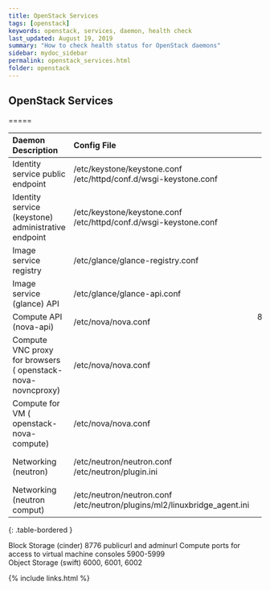 ```yaml
---
title: OpenStack Services
tags: [openstack]
keywords: openstack, services, daemon, health check
last_updated: August 19, 2019
summary: "How to check health status for OpenStack daemons"
sidebar: mydoc_sidebar
permalink: openstack_services.html
folder: openstack
---
```



## OpenStack Services
=====

Daemon Description | Config File | Ports | Service Name | Note  
:------|:------|:------:|:------|:------  
Identity service public endpoint | /etc/keystone/keystone.conf<br>/etc/httpd/conf.d/wsgi-keystone.conf | 5000 | | publicurl  
Identity service (keystone) administrative endpoint | /etc/keystone/keystone.conf<br>/etc/httpd/conf.d/wsgi-keystone.conf | 35357 | | adminurl
Image service registry | /etc/glance/glance-registry.conf | 9191 | openstack-glance-registry.service | 
Image service (glance) API | /etc/glance/glance-api.conf | 9292 | openstack-glance-api.service | publicurl and adminurl
Compute API (nova-api) | /etc/nova/nova.conf | 8773/8774, 8775 | openstack-nova-api.service
Compute VNC proxy for browsers ( openstack-nova-novncproxy) | /etc/nova/nova.conf | 6080 | openstack-nova-novncproxy.service
Compute for VM ( openstack-nova-compute) | /etc/nova/nova.conf | | openstack-nova-compute.service
Networking (neutron) | /etc/neutron/neutron.conf<br>/etc/neutron/plugin.ini | 9696 | neutron-server.service | publicurl and adminurl
Networking (neutron comput) | /etc/neutron/neutron.conf<br>/etc/neutron/plugins/ml2/linuxbridge_agent.ini | | neutron-linuxbridge-agent.service | 
{: .table-bordered }


Block Storage (cinder) 	8776 	publicurl and adminurl
Compute ports for access to virtual machine consoles 	5900-5999 	
Object Storage (swift) 	6000, 6001, 6002 	

{% include links.html %}

